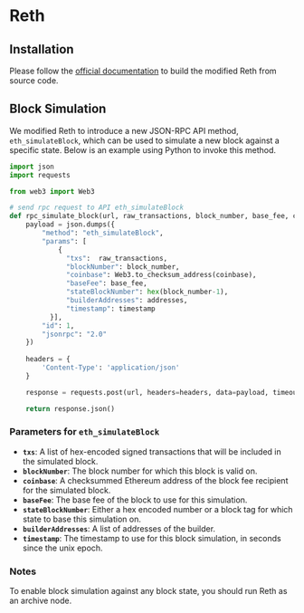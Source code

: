 # Reth 

## Installation

Please follow the [official documentation](https://reth.rs/installation/source.html) to build the modified Reth from source code.

## Block Simulation

We modified Reth to introduce a new JSON-RPC API method, `eth_simulateBlock`, which can be used to simulate a new block against a specific state. Below is an example using Python to invoke this method.

```python
import json
import requests

from web3 import Web3

# send rpc request to API eth_simulateBlock
def rpc_simulate_block(url, raw_transactions, block_number, base_fee, coinbase, addresses, timestamp):
    payload = json.dumps({
        "method": "eth_simulateBlock",
        "params": [
            {
              "txs":  raw_transactions,
              "blockNumber": block_number,
              "coinbase": Web3.to_checksum_address(coinbase),
              "baseFee": base_fee,
              "stateBlockNumber": hex(block_number-1),
              "builderAddresses": addresses,
              "timestamp": timestamp
          }],
        "id": 1,
        "jsonrpc": "2.0"
    })
    
    headers = {
        'Content-Type': 'application/json'
    }

    response = requests.post(url, headers=headers, data=payload, timeout=60)

    return response.json()
```

### Parameters for `eth_simulateBlock`

- **`txs`**:  A list of hex-encoded signed transactions that will be included in the simulated block.
- **`blockNumber`**: The block number for which this block is valid on.
- **`coinbase`**:  A checksummed Ethereum address of the block fee recipient for the simulated block.
- **`baseFee`**: The base fee of the block to use for this simulation.
- **`stateBlockNumber`**: Either a hex encoded number or a block tag for which state to base this simulation on.
- **`builderAddresses`**: A list of addresses of the builder.
- **`timestamp`**: The timestamp to use for this block simulation, in seconds since the unix epoch.

### Notes

To enable block simulation against any block state, you should run Reth as an archive node.